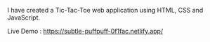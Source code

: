 I have created a Tic-Tac-Toe web application using HTML, CSS and JavaScript.

Live Demo : https://subtle-puffpuff-0f1fac.netlify.app/
